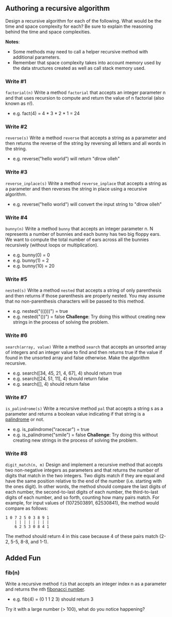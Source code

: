 ## Authoring a recursive algorithm
Design a recursive algorithm for each of the following. What would be the time and space complexity for each? Be sure to explain the reasoning behind the time and space complexities.

<b>Notes</b>:
- Some methods may need to call a helper recursive method with additional parameters.
- Remember that space complexity takes into account memory used by the data structures created as well as call stack memory used.

### Write #1
`factorial(n)`
Write a method `factorial` that accepts an integer parameter n and that uses recursion to compute and return the value of n factorial (also known as n!).
- e.g. fact(4) = 4 * 3 * 2 * 1 = 24

### Write #2
`reverse(s)`
Write a method `reverse` that accepts a string as a parameter and then returns the reverse of the string by reversing all letters and all words in the string.
- e.g. reverse("hello world") will return "dlrow olleh"

### Write #3
`reverse_inplace(s)`
Write a method `reverse_inplace` that accepts a string as a parameter and then reverses the string in place using a recursive algorithm.
- e.g. reverse("hello world") will convert the input string to "dlrow olleh"

### Write #4
`bunny(n)`
Write a method `bunny` that accepts an integer parameter n. N represents a number of bunnies and each bunny has two big floppy ears. We want to compute the total number of ears across all the bunnies recursively (without loops or multiplication).
- e.g. bunny(0) = 0
- e.g. bunny(1) = 2
- e.g. bunny(10) = 20

### Write #5
`nested(s)`
Write a method `nested` that accepts a string of only parenthesis and then returns if those parenthesis are properly nested. You may
assume that no non-parenthesis characters will be passed to this method.
- e.g. nested("((()))") = true
- e.g. nested("())") = false
**Challenge**: Try doing this without creating new strings in the process of solving the problem.

### Write #6
`search(array, value)`
Write a method `search` that accepts an unsorted array of integers and an integer value to find and then returns true if the value if found in the unsorted array and false otherwise. Make the algorithm recursive.
- e.g. search([34, 45, 21, 4, 67], 4) should return true
- e.g. search([24, 51, 11], 4) should return false
- e.g. search([], 4) should return false

### Write #7
`is_palindrome(s)`
Write a recursive method `pal` that accepts a string s as a parameter and returns a boolean value indicating if that string is a [palindrome](https://en.wikipedia.org/wiki/Palindrome) or not.
- e.g. is_palindrome("racecar") = true
- e.g. is_palindrome("smile") = false
**Challenge**: Try doing this without creating new strings in the process of solving the problem.

### Write #8
`digit_match(n, m)`
Design and implement a recursive method that accepts two non-negative integers as parameters and that returns the number of digits that match in the two integers. Two digits match if they are equal and have the same position relative to the end of the number (i.e. starting with the ones digit). In other words, the method should compare the last digits of each number, the second-to-last digits of each number, the third-to-last digits of each number, and so forth, counting how many pairs match.
For example, for  input values of (1072503891, 62530841), the method would compare as follows:
```
1 0 7 2 5 0 3 8 9 1
    | | | | | | | |
    6 2 5 3 0 8 4 1
```
The method should return 4 in this case because 4 of these pairs match (2-2, 5-5, 8-8, and 1-1).

## Added Fun
### fib(n)
Write a recursive method `fib` that accepts an integer index n as a parameter and returns the nth [fibonacci number](https://en.wikipedia.org/wiki/Fibonacci#Fibonacci_sequence).
- e.g. fib(4) = (0 1 1 2 3) should return 3

Try it with a large number (> 100), what do you notice happening?

